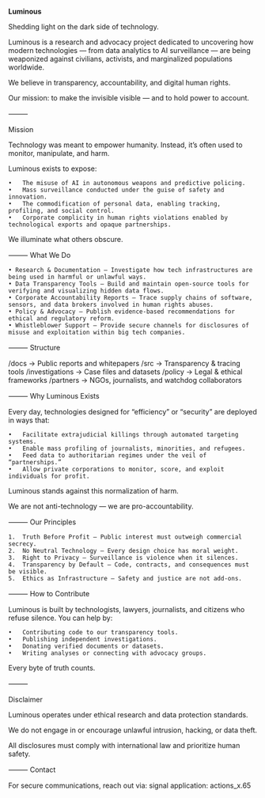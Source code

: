 **Luminous**

Shedding light on the dark side of technology.

Luminous is a research and advocacy project dedicated to uncovering how modern technologies — from data analytics to AI surveillance — are being weaponized against civilians, activists, and marginalized populations worldwide.

We believe in transparency, accountability, and digital human rights.

Our mission: to make the invisible visible — and to hold power to account.

⸻

Mission

Technology was meant to empower humanity.
Instead, it’s often used to monitor, manipulate, and harm.

Luminous exists to expose:

	•	The misuse of AI in autonomous weapons and predictive policing.
	•	Mass surveillance conducted under the guise of safety and innovation.
	•	The commodification of personal data, enabling tracking, profiling, and social control.
	•	Corporate complicity in human rights violations enabled by technological exports and opaque partnerships.

We illuminate what others obscure.

⸻
What We Do

	• Research & Documentation — Investigate how tech infrastructures are being used in harmful or unlawful ways.
	• Data Transparency Tools — Build and maintain open-source tools for verifying and visualizing hidden data flows.
	• Corporate Accountability Reports — Trace supply chains of software, sensors, and data brokers involved in human rights abuses.
	• Policy & Advocacy — Publish evidence-based recommendations for ethical and regulatory reform.
	• Whistleblower Support — Provide secure channels for disclosures of misuse and exploitation within big tech companies.

⸻
Structure

/docs            → Public reports and whitepapers
/src             → Transparency & tracing tools
/investigations  → Case files and datasets
/policy          → Legal & ethical frameworks
/partners        → NGOs, journalists, and watchdog collaborators


⸻
Why Luminous Exists

Every day, technologies designed for “efficiency” or “security” are deployed in ways that:

	•	Facilitate extrajudicial killings through automated targeting systems.
	•	Enable mass profiling of journalists, minorities, and refugees.
	•	Feed data to authoritarian regimes under the veil of “partnerships.”
	•	Allow private corporations to monitor, score, and exploit individuals for profit.

Luminous stands against this normalization of harm.

We are not anti-technology — we are pro-accountability.

⸻
Our Principles

	1.	Truth Before Profit — Public interest must outweigh commercial secrecy.
	2.	No Neutral Technology — Every design choice has moral weight.
	3.	Right to Privacy — Surveillance is violence when it silences.
	4.	Transparency by Default — Code, contracts, and consequences must be visible.
	5.	Ethics as Infrastructure — Safety and justice are not add-ons.

⸻
How to Contribute

Luminous is built by technologists, lawyers, journalists, and citizens who refuse silence.
You can help by:

	•	Contributing code to our transparency tools.
	•	Publishing independent investigations.
	•	Donating verified documents or datasets.
	•	Writing analyses or connecting with advocacy groups.

Every byte of truth counts.

⸻

Disclaimer

Luminous operates under ethical research and data protection standards.

We do not engage in or encourage unlawful intrusion, hacking, or data theft.

All disclosures must comply with international law and prioritize human safety.

⸻
Contact

For secure communications, reach out via:
signal application:
actions_x.65
